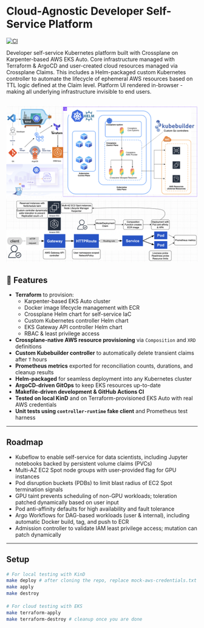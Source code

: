 # Cloud-Agnostic Developer Self-Service Platform

[![CI](https://github.com/CarlosLaraFP/k8s-platform/actions/workflows/ci.yml/badge.svg)](https://github.com/CarlosLaraFP/k8s-platform/actions)

Developer self-service Kubernetes platform built with Crossplane on Karpenter-based AWS EKS Auto. Core infrastructure managed with Terraform & ArgoCD and user-created cloud resources managed via Crossplane Claims. This includes a Helm-packaged custom Kubernetes controller to automate the lifecycle of ephemeral AWS resources based on TTL logic defined at the Claim level. Platform UI rendered in-browser - making all underlying infrastructure invisible to end users.

![Screenshot](solution-architecture.png)
![Screenshot](user-claims.png)
---

## 🚀 Features

- **Terraform** to provision:
    - Karpenter-based EKS Auto cluster
    - Docker image lifecycle management with ECR
    - Crossplane Helm chart for self-service IaC
    - Custom Kubernetes controller Helm chart
    - EKS Gateway API controller Helm chart
    - RBAC & least privilege access
- **Crossplane-native AWS resource provisioning** via `Composition` and `XRD` definitions  
- **Custom Kubebuilder controller** to automatically delete transient claims after `T` hours  
- **Prometheus metrics** exported for reconciliation counts, durations, and cleanup results  
- **Helm-packaged** for seamless deployment into any Kubernetes cluster
- **ArgoCD-driven GitOps** to keep EKS resources up-to-date
- **Makefile-driven development & GitHub Actions CI**
- **Tested on local KinD** and on Terraform-provisioned EKS Auto with real AWS credentials
- **Unit tests using `controller-runtime` fake client** and Prometheus test harness

---

## Roadmap

- Kubeflow to enable self-service for data scientists, including Jupyter notebooks backed by persistent volume claims (PVCs)
- Multi-AZ EC2 Spot node groups with user-provided flag for GPU instances
- Pod disruption buckets (PDBs) to limit blast radius of EC2 Spot termination signals
- GPU taint prevents scheduling of non-GPU workloads; toleration patched dynamically based on user input
- Pod anti-affinity defaults for high availability and fault tolerance
- Argo Workflows for DAG-based workloads (user & internal), including automatic Docker build, tag, and push to ECR
- Admission controller to validate IAM least privilege access; mutation can patch dynamically

---

## Setup

```bash
# For local testing with KinD
make deploy # after cloning the repo, replace mock-aws-credentials.txt with aws-credentials.txt
make apply
make destroy

# For cloud testing with EKS
make terraform-apply
make terraform-destroy # cleanup once you are done
